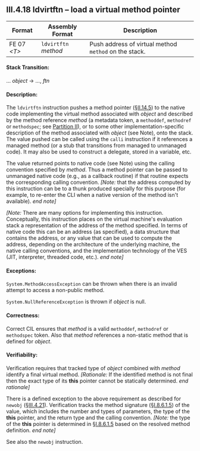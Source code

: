 ## III.4.18 ldvirtftn &ndash; load a virtual method pointer

 | Format | Assembly Format | Description
 | ---- | ---- | ----
 | FE 07 _\<T\>_ | `ldvirtftn` _method_ | Push address of virtual method `method` on the stack.

#### Stack Transition:

&hellip; _object_ &rarr; &hellip;, _ftn_

#### Description:

The `ldvirtftn` instruction pushes a method pointer (§[II.14.5](#todo-missing-hyperlink)) to the native code implementing the virtual method associated with _object_ and described by the method reference _method_ (a metadata token, a `methoddef`, `methodref` or `methodspec`; see [Partition II](#todo-missing-hyperlink)), or to some other implementation-specific description of the method associated with _object_ (see Note), onto the stack. The value pushed can be called using the `calli` instruction if it references a managed method (or a stub that transitions from managed to unmanaged code). It may also be used to construct a delegate, stored in a variable, etc.

The value returned points to native code (see Note) using the calling convention specified by _method_. Thus a method pointer can be passed to unmanaged native code (e.g., as a callback routine) if that routine expects the corresponding calling convention. _[Note:_ that the address computed by this instruction can be to a thunk produced specially for this purpose (for example, to re-enter the CLI when a native version of the method isn't available). _end note]_

_[Note:_ There are many options for implementing this instruction. Conceptually, this instruction places on the virtual machine's evaluation stack a representation of the address of the method specified. In terms of native code this can be an address (as specified), a data structure that contains the address, or any value that can be used to compute the address, depending on the architecture of the underlying machine, the native calling conventions, and the implementation technology of the VES (JIT, interpreter, threaded code, etc.). _end note]_

#### Exceptions:

`System.MethodAccessException` can be thrown when there is an invalid attempt to access a non-public method.

`System.NullReferenceException` is thrown if _object_ is null.

#### Correctness:

Correct CIL ensures that _method_ is a valid `methoddef`, `methodref` or `methodspec` token. Also that _method_ references a non-static method that is defined for _object_.

#### Verifiability:

Verification requires that tracked type of _object_ combined with _method_ identify a final virtual method. _[Rationale:_ If the identified method is not final then the exact type of its **this** pointer cannot be statically determined. _end rationale]_

There is a defined exception to the above requirement as described for `newobj` (§[III.4.21](#todo-missing-hyperlink)). Verification tracks the method signature (§[I.8.6.1.5](#todo-missing-hyperlink)) of the value, which includes the number and types of parameters, the type of the **this** pointer, and the return type and the calling convention. _[Note:_ the type of the **this** pointer is determined in §[I.8.6.1.5](#todo-missing-hyperlink) based on the resolved method definition. _end note]_

See also the `newobj` instruction.
